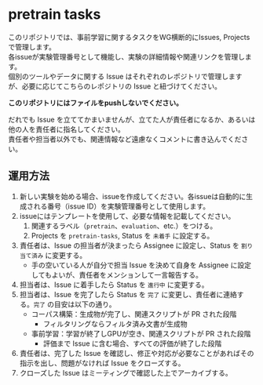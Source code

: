 # pretrain tasks
このリポジトリでは、事前学習に関するタスクをWG横断的にIssues, Projects で管理します。<br>
各issueが実験管理番号として機能し、実験の詳細情報や関連リンクを管理します。<br>
個別のツールやデータに関する Issue はそれぞれのレポジトリで管理しますが、必要に応じてこちらのレポジトリの Issue と紐づけてください。

**このリポジトリにはファイルをpushしないでください。** 

だれでも Issue を立ててかまいませんが、立てた人が責任者になるか、あるいは他の人を責任者に指名してください。<br>
責任者や担当者以外でも、関連情報など遠慮なくコメントに書き込んでください。

## 運用方法
1. 新しい実験を始める場合、issueを作成してください。各issueは自動的に生成される番号（issue ID）を実験管理番号として使用します。
2. issueにはテンプレートを使用して、必要な情報を記載してください。
   1. 関連するラベル（`pretrain`、`evaluation`、etc.）をつける。
   2. Projects を `pretrain-tasks`, Status を `未着手` に設定する。
3. 責任者は、Issue の担当者が決まったら Assignee に設定し、Status を `割り当て済み` に変更する。
   - 手の空いている人が自分で担当 Issue を決めて自身を Assignee に設定してもよいが、責任者をメンションして一言報告する。
4. 担当者は、Issue に着手したら Status を `進行中` に変更する。
5. 担当者は、Issue を完了したら Status を `完了` に変更し、責任者に連絡する。`完了` の目安は以下の通り。
   - コーパス構築：生成物が完了し、関連スクリプトが PR された段階
      - フィルタリングならフィルタ済み文書が生成物
   - 事前学習：学習が終了しGPUが空き、関連スクリプトが PR された段階
      - 評価まで Issue に含む場合、すべての評価が終了した段階
6. 責任者は、完了した Issue を確認し、修正や対応が必要なことがあればその指示を出し、問題がなければ Issue をクローズする。
7. クローズした Issue はミーティングで確認した上でアーカイブする。
